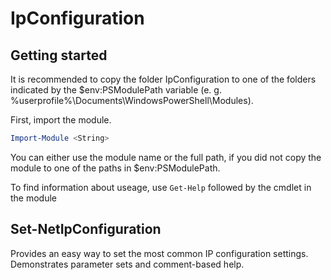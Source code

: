 # IpConfiguration

## Getting started

It is recommended to copy the folder IpConfiguration to one of the folders indicated by the $env:PSModulePath variable (e. g. %userprofile%\Documents\WindowsPowerShell\Modules).

First, import the module.

````powershell
Import-Module <String>
````

You can either use the module name or the full path, if you did not copy the module to one of the paths in $env:PSModulePath.

To find information about useage, use ```Get-Help``` followed by the cmdlet in the module

## Set-NetIpConfiguration

Provides an easy way to set the most common IP configuration settings. Demonstrates parameter sets and comment-based help.

